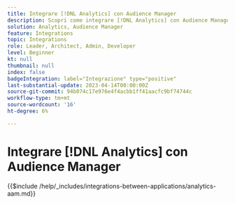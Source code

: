```yaml
---
title: Integrare [!DNL Analytics] con Audience Manager
description: Scopri come integrare [!DNL Analytics] con Audience Manager.
solution: Analytics, Audience Manager
feature: Integrations
topic: Integrations
role: Leader, Architect, Admin, Developer
level: Beginner
kt: null
thumbnail: null
index: false
badgeIntegration: label="Integrazione" type="positive"
last-substantial-update: 2023-04-14T00:00:00Z
source-git-commit: 94b074c17e976e4f4acbb1ff41aacfc9bf74744c
workflow-type: tm+mt
source-wordcount: '16'
ht-degree: 6%

---
```



# Integrare [!DNL Analytics] con Audience Manager

{{$include /help/_includes/integrations-between-applications/analytics-aam.md}}
